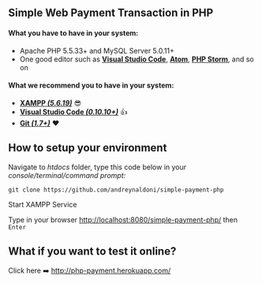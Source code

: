 ## Simple Web Payment Transaction in PHP

#### What you have to have in your system:

 * Apache PHP 5.5.33+ and MySQL Server 5.0.11+
 * One good editor such as **[Visual Studio Code](https://code.visualstudio.com/)**, **[Atom](https://atom.io/)**, **[PHP Storm](https://www.jetbrains.com/phpstorm/)**, and so on
 
#### What we recommend you to have in your system:

* **[XAMPP *(5.6.19)*](https://www.apachefriends.org/pt_br/download.html)** :sunglasses:
* **[Visual Studio Code *(0.10.10+)*](https://code.visualstudio.com/)** :+1:
* **[Git *(1.7+)*](https://git-scm.com/downloads)** :heart:


## How to setup your environment

Navigate to *htdocs* folder, type this code below in your *console/terminal/command prompt:*

```git
git clone https://github.com/andreynaldoni/simple-payment-php
```

Start XAMPP Service 

Type in your browser <http://localhost:8080/simple-payment-php/> then `Enter`


## What if you want to test it online?

Click here :arrow_right: <http://php-payment.herokuapp.com/>
